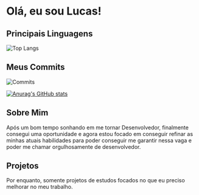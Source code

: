 # Olá, eu sou Lucas!

## Principais Linguagens
![Top Langs](https://github-readme-stats-r6eq8vb9z-lucasdcandido2s-projects.vercel.app/api/top-langs/?username=LucasdCandido2&layout=compact&count_private=true )

## Meus Commits
![Commits](https://img.shields.io/badge/Commits-100-brightgreen)

[![Anurag's GitHub stats](https://github-readme-stats-r6eq8vb9z-lucasdcandido2s-projects.vercel.app/api?username=LucasdCandido2&count_private=true )](https://github.com/LucasdCandido2/github-readme-stats )



## Sobre Mim
Após um bom tempo sonhando em me tornar Desenvolvedor, finalmente consegui uma oportunidade e agora estou focado em conseguir refinar as minhas atuais habilidades para poder 
conseguir me garantir nessa vaga e poder me chamar orgulhosamente de desenvolvedor.

## Projetos
Por enquanto, somente projetos de estudos focados no que eu preciso melhorar no meu trabalho.
